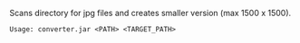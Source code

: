 Scans directory for jpg files and creates smaller version (max 1500 x 1500).

```
Usage: converter.jar <PATH> <TARGET_PATH> 
```
